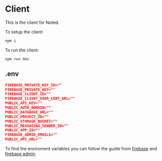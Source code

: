 # Client
This is the client for Noted.

To setup the client:
```bash
npm i
```
To run the client:
```
npm run dev
```

## .env
```json
FIREBASE_PRIVATE_KEY_ID=""
FIREBASE_PRIVATE_KEY=""
FIREBASE_CLIENT_ID=""
FIREBASE_CLIENT_X509_CERT_URL=""
PUBLIC_API_KEY=""
PUBLIC_AUTH_DOMAIN=""
PUBLIC_DATABASE_URL=""
PUBLIC_PROJECT_ID=""
PUBLIC_STORAGE_BUCKET=""
PUBLIC_MESSAGING_SENDER_ID=""
PUBLIC_APP_ID=""
FIREBASE_ADMIN_EMAILS=""
PUBLIC_API_URL=""
```

To find the enviroment variables you can follow the guide from [firebase](https://support.google.com/firebase/answer/7015592?hl=en#zippy=%2Cin-this-article) and [firebase admin](https://firebase.google.com/docs/admin/setup#initialize_the_sdk_in_non-google_environments).
